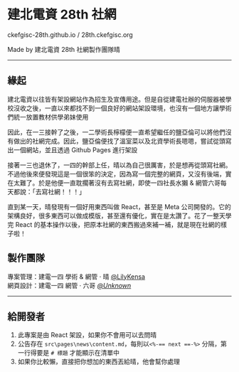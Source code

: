 # 建北電資 28th 社網

ckefgisc-28th.github.io / 28th.ckefgisc.org

Made by 建北電資 28th 社網製作團隊晴

---

## 緣起

建北電資以往皆有架設網站作為招生及宣傳用途。但是自從建電社辦的伺服器被學校沒收之後，一直以來都找不到一個良好的網站架設環境，也沒有一個地方讓學術們統一放置教材供學弟妹使用

因此，在一三接幹了之後，一二學術長檸檬便一直希望繼任的鹽亞倫可以將他們沒有做出的社網完成。因此，鹽亞倫便找了溫室菜以及北資學術長嗯嗯，嘗試從頭寫出一個網站，並且透過 Github Pages 進行架設

接著一三也退休了，一四的幹部上任，晴以為自己很厲害，於是想再從頭寫社網。不過他後來便發現這是一個很笨的決定，因為寫一個完整的網頁，又沒有後端，實在太難了。於是他便一直耽擱著沒有去寫社網，即使一四社長水獺 & 網管六哥每天都說：「去寫社網！！！」

直到某一天，晴發現有一個好用東西叫做 React，甚至是 Meta 公司開發的。它的架構良好，很多東西可以做成模版，甚至還有優化，實在是太讚了。花了一整天學完 React 的基本操作以後，把原本社網的東西搬過來補一補，就是現在社網的樣子啦！

## 製作團隊

專案管理：建電一四 學術 & 網管 · 晴 [@LilyKensa](https://www.github.com/LilyKensa)  
網頁設計：建電一四 網管 · 六哥 *[@Unknown]()*

---

## 給開發者

1. 此專案是由 React 架設，如果你不會用可以去問晴
2. 公告存在 `src\pages\news\content.md`，每則以`<%-== next ==-%>` 分隔，第一行得要是 `# 標題` 才能顯示在清單中 
3. 如果你比較懶，直接把你想加的東西丟給晴，他會幫你處理